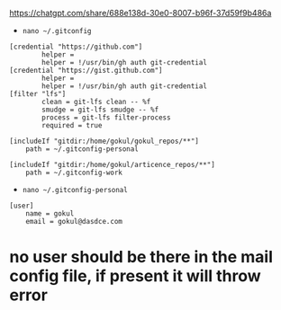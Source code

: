 

https://chatgpt.com/share/688e138d-30e0-8007-b96f-37d59f9b486a

- `nano ~/.gitconfig`
```
[credential "https://github.com"]
        helper =
        helper = !/usr/bin/gh auth git-credential
[credential "https://gist.github.com"]
        helper =
        helper = !/usr/bin/gh auth git-credential
[filter "lfs"]
        clean = git-lfs clean -- %f
        smudge = git-lfs smudge -- %f
        process = git-lfs filter-process
        required = true

[includeIf "gitdir:/home/gokul/gokul_repos/**"]
    path = ~/.gitconfig-personal

[includeIf "gitdir:/home/gokul/articence_repos/**"]
    path = ~/.gitconfig-work

```

- `nano ~/.gitconfig-personal`
```
[user]
    name = gokul
    email = gokul@dasdce.com
```

# no user should be there in the mail config file, if present it will throw error
